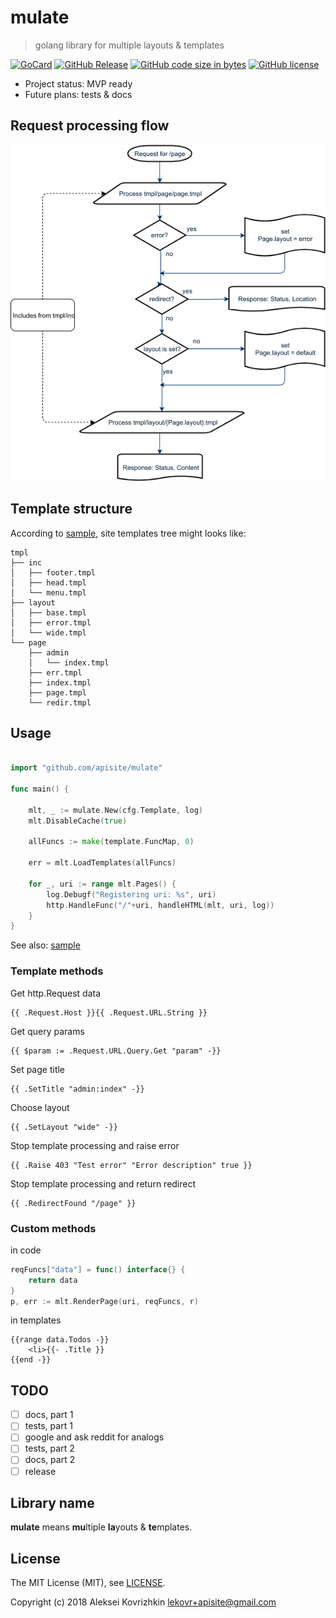 # mulate
> golang library for multiple layouts & templates

[![GoCard][gc1]][gc2]
 [![GitHub Release][gr1]][gr2]
 [![GitHub code size in bytes][sz]]()
 [![GitHub license][gl1]][gl2]

[gc1]: https://goreportcard.com/badge/apisite/mulate
[gc2]: https://goreportcard.com/report/github.com/apisite/mulate
[gr1]: https://img.shields.io/github/release/apisite/mulate.svg
[gr2]: https://github.com/apisite/mulate/releases
[sz]: https://img.shields.io/github/languages/code-size/apisite/mulate.svg
[gl1]: https://img.shields.io/github/license/apisite/mulate.svg
[gl2]: LICENSE

* Project status: MVP ready
* Future plans: tests & docs

## Request processing flow

![Request processing flow](flow.png)

## Template structure

According to [sample](sample/), site templates tree might looks like: 

```
tmpl
├── inc
│   ├── footer.tmpl
│   ├── head.tmpl
│   └── menu.tmpl
├── layout
│   ├── base.tmpl
│   ├── error.tmpl
│   └── wide.tmpl
└── page
    ├── admin
    │   └── index.tmpl
    ├── err.tmpl
    ├── index.tmpl
    ├── page.tmpl
    └── redir.tmpl

```

## Usage

```go

import "github.com/apisite/mulate"

func main() {

    mlt, _ := mulate.New(cfg.Template, log)
    mlt.DisableCache(true)

    allFuncs := make(template.FuncMap, 0)

    err = mlt.LoadTemplates(allFuncs)

    for _, uri := range mlt.Pages() {
        log.Debugf("Registering uri: %s", uri)
        http.HandleFunc("/"+uri, handleHTML(mlt, uri, log))
    }
}  
```

See also: [sample](sample/)

### Template methods
Get http.Request data
```
{{ .Request.Host }}{{ .Request.URL.String }}
```
Get query params
```
{{ $param := .Request.URL.Query.Get "param" -}}
```
Set page title
```
{{ .SetTitle "admin:index" -}}
```
Choose layout
```
{{ .SetLayout "wide" -}}
```
Stop template processing and raise error
```
{{ .Raise 403 "Test error" "Error description" true }}
```
Stop template processing and return redirect 
```
{{ .RedirectFound "/page" }}
```

### Custom methods
in code
```go
reqFuncs["data"] = func() interface{} {
    return data
}
p, err := mlt.RenderPage(uri, reqFuncs, r)
```
in templates
```
{{range data.Todos -}}
    <li>{{- .Title }}
{{end -}}

```
## TODO

* [ ] docs, part 1
* [ ] tests, part 1
* [ ] google and ask reddit for analogs
* [ ] tests, part 2
* [ ] docs, part 2
* [ ] release

## Library name

**mulate** means **mu**ltiple **la**youts & **te**mplates.

## License

The MIT License (MIT), see [LICENSE](LICENSE).

Copyright (c) 2018 Aleksei Kovrizhkin <lekovr+apisite@gmail.com>

